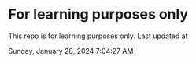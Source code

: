 # For learning purposes only
This repo is for learning purposes only.
Last updated at

Sunday, January 28, 2024 7:04:27 AM


